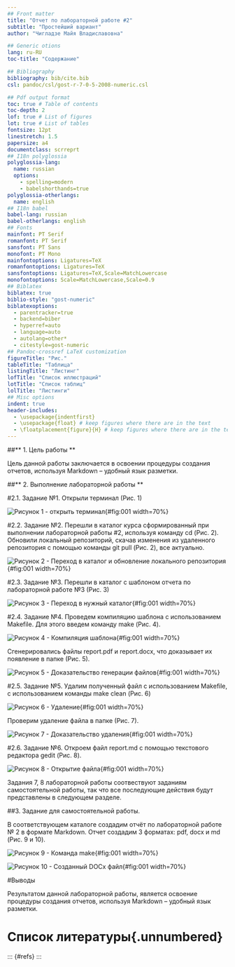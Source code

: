 ```yaml
---
## Front matter
title: "Отчет по лабораторной работе #2"
subtitle: "Простейший вариант"
author: "Чигладзе Майя Владиславовна"

## Generic otions
lang: ru-RU
toc-title: "Содержание"

## Bibliography
bibliography: bib/cite.bib
csl: pandoc/csl/gost-r-7-0-5-2008-numeric.csl

## Pdf output format
toc: true # Table of contents
toc-depth: 2
lof: true # List of figures
lot: true # List of tables
fontsize: 12pt
linestretch: 1.5
papersize: a4
documentclass: scrreprt
## I18n polyglossia
polyglossia-lang:
  name: russian
  options:
	- spelling=modern
	- babelshorthands=true
polyglossia-otherlangs:
  name: english
## I18n babel
babel-lang: russian
babel-otherlangs: english
## Fonts
mainfont: PT Serif
romanfont: PT Serif
sansfont: PT Sans
monofont: PT Mono
mainfontoptions: Ligatures=TeX
romanfontoptions: Ligatures=TeX
sansfontoptions: Ligatures=TeX,Scale=MatchLowercase
monofontoptions: Scale=MatchLowercase,Scale=0.9
## Biblatex
biblatex: true
biblio-style: "gost-numeric"
biblatexoptions:
  - parentracker=true
  - backend=biber
  - hyperref=auto
  - language=auto
  - autolang=other*
  - citestyle=gost-numeric
## Pandoc-crossref LaTeX customization
figureTitle: "Рис."
tableTitle: "Таблица"
listingTitle: "Листинг"
lofTitle: "Список иллюстраций"
lotTitle: "Список таблиц"
lolTitle: "Листинги"
## Misc options
indent: true
header-includes:
  - \usepackage{indentfirst}
  - \usepackage{float} # keep figures where there are in the text
  - \floatplacement{figure}{H} # keep figures where there are in the text
---
```


##** 1. Цель работы **

Цель данной работы заключается в освоении процедуры создания отчетов, используя Markdown – удобный язык разметки.

##** 2. Выполнение лабораторной работы **

#2.1. Задание №1.
Открыли терминал (Рис. 1)

![Рисунок 1 - открыть терминал](image/Лаб3.1.png){#fig:001 width=70%}

#2.2. Задание №2.
Перешли в каталог курса сформированный при выполнении лабораторной работы #2, используя команду cd (Рис. 2).
Обновили локальный репозиторий, скачав изменения из удаленного репозитория с помощью команды git pull (Рис. 2), все актуально.

![Рисунок 2 - Переход в каталог и обновление локального репозитория](image/Лаб3.2.png){#fig:001 width=70%}

#2.3. Задание №3.
Перешли в каталог с шаблоном отчета по лабораторной работе №3 (Рис. 3)

![Рисунок 3 - Переход в нужный каталог](image/Лаб3.3.png){#fig:001 width=70%}

#2.4. Задание №4.
Проведем компиляцию шаблона с использованием Makefile. Для этого введем команду make (Рис. 4). 

![Рисунок 4 - Компиляция шаблона](image/Лаб3.4.png){#fig:001 width=70%}

Сгенерировались файлы report.pdf и report.docx, что доказывает их появление в папке (Рис. 5).

![Рисунок 5 - Доказательство генерации файлов](image/Лаб3.5.png){#fig:001 width=70%}

#2.5. Задание №5.
Удалим полученный файл с использованием Makefile, с использованием команды make clean (Рис. 6)

![Рисунок 6 - Удаление](image/Лаб3.6.png){#fig:001 width=70%}

Проверим удаление файла в папке (Рис. 7).

![Рисунок 7 - Доказательство удаления](image/Лаб3.7.png){#fig:001 width=70%}

#2.6. Задание №6.
Откроем файл report.md c помощью текстового редактора gedit (Рис. 8).

![Рисунок 8 - Открытие файла](image/Лаб3.8.png){#fig:001 width=70%}

Задания 7, 8 лабораторной работы соотвествуют заданиям самостоятельной работы, так что все последующие действия будут представлены в следующем разделе.

##3. Задание для самостоятельной работы.

 В соответствующем каталоге создадим отчёт по лабораторной работе № 2 в формате Markdown. Отчет создадим 3 форматах: pdf, docx и md (Рис. 9 и 10).
 
![Рисунок 9 - Команда make](image/Лаб3.9.png){#fig:001 width=70%}

![Рисунок 10 - Созданный DOCx файл](image/Лаб3.10.png){#fig:001 width=70%}

#Выводы

Результатом данной лабораторной работы, является освоение процедуры создания отчетов, используя Markdown – удобный язык разметки.

# Список литературы{.unnumbered}

::: {#refs}
:::
